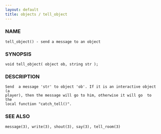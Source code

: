 ```yaml
---
layout: default
title: objects / tell_object
---
```


### NAME

    tell_object() - send a message to an object

### SYNOPSIS

    void tell_object( object ob, string str );

### DESCRIPTION

    Send  a message 'str' to object 'ob'. If it is an interactive object (a
    player), then the message will go to him, otherwise it will go  to  the
    local function "catch_tell()".

### SEE ALSO

    message(3), write(3), shout(3), say(3), tell_room(3)

